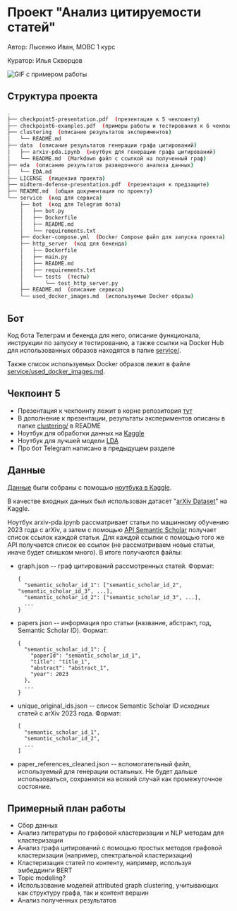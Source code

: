 # Проект "Анализ цитируемости статей"

Автор: Лысенко Иван, МОВС 1 курс

Куратор: Илья Скворцов

![GIF с примером работы](https://github.com/taiypeo/mlds-project/assets/4065977/ce6407bf-4ef0-41bf-ab25-507e7ad2d894)

## Структура проекта
```bash
.
├── checkpoint5-presentation.pdf  (презентация к 5 чекпоинту)
├── checkpoint6-examples.pdf  (примеры работы и тестирования к 6 чекпоинту)
├── clustering  (описание результатов экспериментов)
│   └── README.md
├── data  (описание результатов генерации графа цитирований)
│   ├── arxiv-pda.ipynb  (ноутбук для генерации графа цитирований)
│   └── README.md  (Markdown файл с ссылкой на полученный граф)
├── eda  (описание результатов разведочного анализа данных)
│   └── EDA.md
├── LICENSE  (лицензия проекта)
├── midterm-defense-presentation.pdf  (презентация к предзащите)
├── README.md  (общая документация по проекту)
└── service  (код для сервиса)
    ├── bot  (код для Telegram бота)
    │   ├── bot.py
    │   ├── Dockerfile
    │   ├── README.md
    │   └── requirements.txt
    ├── docker-compose.yml  (Docker Compose файл для запуска проекта)
    ├── http_server  (код для бекенда)
    │   ├── Dockerfile
    │   ├── main.py
    │   ├── README.md
    │   ├── requirements.txt
    │   └── tests  (тесты)
    │       └── test_http_server.py
    ├── README.md  (описание сервиса)
    └── used_docker_images.md  (используемые Docker образы)
```

## Бот
Код бота Телеграм и бекенда для него, описание функционала, инструкции по запуску и тестированию,
а также ссылки на Docker Hub для использованных образов находятся в
папке [service/](https://github.com/taiypeo/mlds-project/tree/main/service).

Также список используемых Docker образов лежит в файле [service/used_docker_images.md](https://github.com/taiypeo/mlds-project/tree/main/service/used_docker_images.md).

## Чекпоинт 5
- Презентация к чекпоинту лежит в корне репозитория [тут](https://github.com/taiypeo/mlds-project/blob/main/checkpoint5-presentation.pdf)
- В дополнение к презентации, результаты экспериментов описаны в папке [clustering/](https://github.com/taiypeo/mlds-project/tree/main/clustering) в README
- Ноутбук для обработки данных на [Kaggle](https://www.kaggle.com/code/taiypeo/arxiv-pda/notebook)
- Ноутбук для лучшей модели [LDA](https://www.kaggle.com/code/taiypeo/arxiv-lda/notebook)
- Про бот Telegram написано в предыдущем разделе

## Данные

[Данные](https://drive.google.com/drive/folders/1zg6rsWlvxnA1wh6EmV5fV6spjjxkb7tF?usp=sharing) были собраны с помощью [ноутбука в Kaggle](https://www.kaggle.com/code/taiypeo/arxiv-pda/notebook).

В качестве входных данных был использован датасет "[arXiv Dataset](https://www.kaggle.com/datasets/Cornell-University/arxiv)" на Kaggle.

Ноутбук arxiv-pda.ipynb рассматривает статьи по машинному обучению 2023 года с arXiv, а затем с помощью [API Semantic Scholar](https://api.semanticscholar.org/api-docs/graph#tag/Paper-Data/operation/post_graph_get_papers)
получает список ссылок каждой статьи. Для каждой ссылки с помощью того же API получается список ее ссылок (не рассматриваем новые статьи, иначе будет слишком много).
В итоге получаются файлы:

- graph.json -- граф цитирований рассмотренных статей. Формат:
  ```
  {
    "semantic_scholar_id_1": ["semantic_scholar_id_2", "semantic_scholar_id_3", ...],
    "semantic_scholar_id_2": ["semantic_scholar_id_3", ...],
    ...
  }
  ```
- papers.json -- информация про статьи (название, абстракт, год, Semantic Scholar ID). Формат:
  ```
  {
    "semantic_scholar_id_1": {
      "paperId": "semantic_scholar_id_1",
      "title": "title_1",
      "abstract": "abstract_1",
      "year": 2023
    },
    ...
  }
  ```
- unique_original_ids.json -- список Semantic Scholar ID исходных статей с arXiv 2023 года. Формат:
  ```
  [
    "semantic_scholar_id_1",
    "semantic_scholar_id_2",
    ...
  ]
  ```
- paper_references_cleaned.json -- вспомогательный файл, используемый для генерации остальных. Не будет дальше использоваться, сохранялся на всякий случай как промежуточное состояние.

## Примерный план работы

- Сбор данных
- Анализ литературы по графовой кластеризации и NLP методам для кластеризации
- Анализ графа цитирований с помощью простых методов графовой кластеризации (например, спектральной кластеризации)
- Кластеризация статей по контенту, например, используя эмбеддинги BERT
- Topic modeling?
- Использование моделей attributed graph clustering, учитывающих как структуру графа, так и контент вершин
- Анализ полученных результатов
